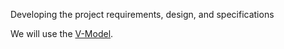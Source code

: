 Developing the project requirements, design, and specifications

We will use the [V-Model][0].

[0]: http://en.wikipedia.org/wiki/V-Model_%28software_development%29
